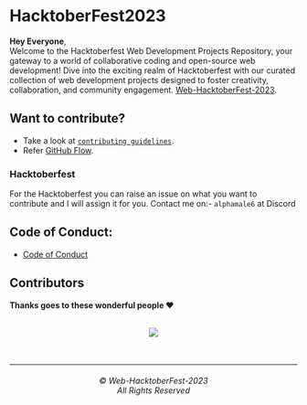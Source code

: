# HacktoberFest2023

**Hey  Everyone**,<br> 
Welcome to the Hacktoberfest Web Development Projects Repository, your gateway to a world of collaborative coding and open-source web development!
Dive into the exciting realm of Hacktoberfest with our curated collection of web development projects designed to foster creativity, collaboration, and community engagement.
[Web-HacktoberFest-2023](https://github.com/rudra016/Web-HacktoberFest-2023).

## Want to contribute?
- Take a look at [`contributing guidelines`](Contributing.md).
- Refer [GitHub Flow](https://guides.github.com/introduction/flow).

### Hacktoberfest
For the Hacktoberfest you can raise an issue on what you want to contribute and I will assign it for you. 
Contact me on:- `alphamale6` at Discord

## Code of Conduct:
- [Code of Conduct](CODE_OF_CONDUCT.md)

## Contributors

**Thanks goes to these wonderful people ❤️**


<br/>
<div align="center">
<a href="https://github.com/rudra016/Web-HacktoberFest-2023/graphs/contributors">
  <img src="https://contrib.rocks/image?repo=rudra016/Web-HacktoberFest-2023" />
</a>
</div>

<br>
<br>
<hr>
<h6 align="center">© Web-HacktoberFest-2023
<br>
All Rights Reserved</h6>

